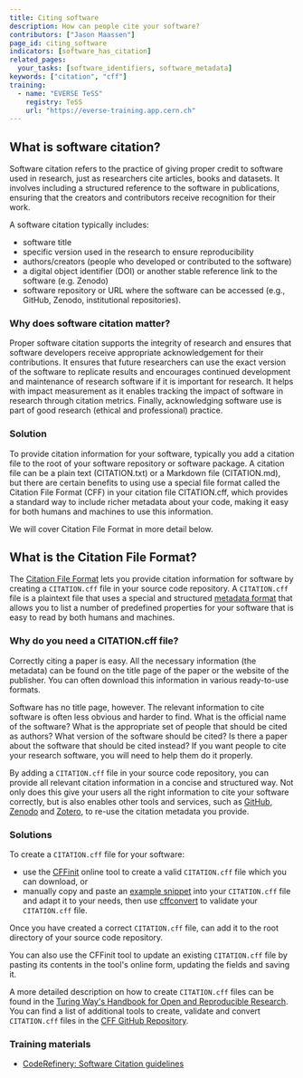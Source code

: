 ```yaml
---
title: Citing software
description: How can people cite your software?
contributors: ["Jason Maassen"]
page_id: citing_software
indicators: [software_has_citation]
related_pages:
  your_tasks: [software_identifiers, software_metadata]
keywords: ["citation", "cff"]
training:
  - name: "EVERSE TeSS"
    registry: TeSS
    url: "https://everse-training.app.cern.ch"
---
```


## What is software citation?

Software citation refers to the practice of giving proper credit to software used in research, just as researchers cite articles, books and datasets.
It involves including a structured reference to the software in publications, ensuring that the creators and contributors receive recognition for their work.

A software citation typically includes:

- software title
- specific version used in the research to ensure reproducibility
- authors/creators (people who developed or contributed to the software)
- a digital object identifier (DOI) or another stable reference link to the software (e.g. Zenodo)
- software repository or URL where the software can be accessed (e.g., GitHub, Zenodo, institutional repositories).

### Why does software citation matter?

Proper software citation supports the integrity of research and ensures that software developers receive appropriate acknowledgement for their contributions.
It ensures that future researchers can use the exact version of the software to replicate results and encourages continued development and maintenance of research software if it is important for research.
It helps with impact measurement as it enables tracking the impact of software in research through citation metrics.
Finally, acknowledging software use is part of good research (ethical and professional) practice.

### Solution

To provide citation information for your software, typically you add a citation file to the root of your software repository or software package. A citation file can be a plain text (CITATION.txt) or a Markdown file (CITATION.md), but there are certain benefits to using use a special file format called the Citation File Format (CFF) in your citation file CITATION.cff, which provides a standard way to include richer metadata about your code, making it easy for both humans and machines to use this information.

We will cover Citation File Format in more detail below.

## What is the Citation File Format?

The [Citation File Format](https://citation-file-format.github.io/) lets you provide citation information for software by creating a `CITATION.cff` file in your source code repository. A `CITATION.cff` file is a plaintext file that uses a special and structured [metadata format](https://github.com/citation-file-format/citation-file-format/blob/main/schema-guide.md) that allows you to list a number of predefined properties for your software that is easy to read by both humans and machines.

### Why do you need a CITATION.cff file?

Correctly citing a paper is easy. All the necessary information (the metadata) can be found on the title page of the paper or the website of the publisher. You can often download this information in various ready-to-use formats.

Software has no title page, however. The relevant information to cite software is often less obvious and harder to find. What is the official name of the software? What is the appropriate set of people that should be cited as authors? What version of the software should be cited? Is there a paper about the software that should be cited instead? If you want people to cite your research software, you will need to help them do it properly.

By adding a `CITATION.cff` file in your source code repository, you can provide all relevant citation information in a concise and structured way. Not only does this give your users all the right information to cite your software correctly, but is also enables other tools and services, such as [GitHub](https://github.blog/news-insights/company-news/enhanced-support-citations-github/), [Zenodo](https://support.zenodo.org/help/en-gb/24-github-integration/96-how-does-a-citation-cff-file-affect-metadata-of-my-github-release) and [Zotero](https://www.zotero.org/), to re-use the citation metadata you provide.

### Solutions

To create a `CITATION.cff` file for your software:

* use the [CFFinit](https://citation-file-format.github.io/cff-initializer-javascript/#/) online tool to create a valid `CITATION.cff` file which you can download, or
* manually copy and paste an [example snippet](https://github.com/citation-file-format/citation-file-format?tab=readme-ov-file#structure) 
into your `CITATION.cff` file and adapt it to your needs, then use [cffconvert](https://pypi.org/project/cffconvert/) to validate your `CITATION.cff` file.

Once you have created a correct `CITATION.cff` file, can add it to the root directory of your source code repository.

You can also use the CFFinit tool to update an existing `CITATION.cff` file by pasting its contents in the tool's online form, updating the fields and saving it.

A more detailed description on how to create `CITATION.cff` files can be found in the [Turing Way's Handbook for Open and Reproducible Research](https://book.the-turing-way.org/communication/citable/citable-cff.html).
You can find a list of additional tools to create, validate and convert `CITATION.cff` files in the [CFF GitHub Repository](https://github.com/citation-file-format/citation-file-format#tools-to-work-with-citationcff-files-wrench).

### Training materials
- [CodeRefinery: Software Citation guidelines](https://coderefinery.github.io/social-coding/software-citation/)